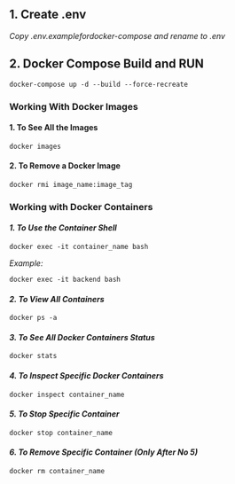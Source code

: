 ## **1. Create .env**

_Copy .env.examplefordocker-compose and rename to .env_

## **2. Docker Compose Build and RUN**

```commandline
docker-compose up -d --build --force-recreate
```

### **Working With Docker Images**

#### **1. To See All the Images**

```commandline
docker images
```

#### **2. To Remove a Docker Image**

```commandline
docker rmi image_name:image_tag
```

### **Working with Docker Containers**

#### **_1. To Use the Container Shell_**

```commandline
docker exec -it container_name bash
```

_Example:_

```commandline
docker exec -it backend bash
```

#### **_2. To View All Containers_**

```commandline
docker ps -a
```

#### **_3. To See All Docker Containers Status_**

```commandline
docker stats
```

#### **_4. To Inspect Specific Docker Containers_**

```commandline
docker inspect container_name
```

#### **_5. To Stop Specific Container_**

```commandline
docker stop container_name
```

#### **_6. To Remove Specific Container (Only After No 5)_**

```commandline
docker rm container_name
```
